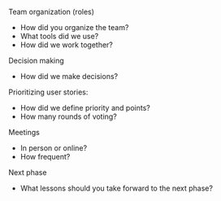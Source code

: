 Team organization (roles) 
  - How did you organize the team?
  - What tools did we use?
  - How did we work together?

Decision making 
  - How did we make decisions?

Prioritizing user stories:
  - How did we define priority and points? 
  - How many rounds of voting?
  

Meetings 
   - In person or online?
  - How frequent?
  
Next phase 
  - What lessons should you take forward to the next phase?
